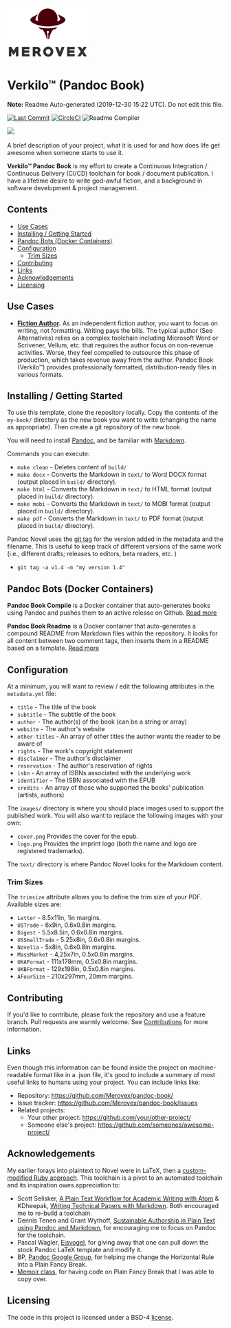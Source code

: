 ![Logo of the project](/docs/images/logo-sm.png)

# Verkilo™ (Pandoc Book)

**Note:** Readme Auto-generated  (2019-12-30 15:22 UTC). Do not edit this file.

<!-- > Simple toolchain for publishing books in PDF, epub, mobi, using Markdown & Pandoc -->

[![Last Commit](https://img.shields.io/github/last-commit/merovex/verkilo-pandoc-book.svg)](https://github.com/merovex/pandoc-book/branches)
[![CircleCI](https://circleci.com/gh/Merovex/verkilo-pandoc-book.svg?style=shield)](https://circleci.com/gh/Merovex/pandoc-book)
![Readme Compiler](https://github.com/Merovex/verkilo-pandoc-book/workflows/compile-readme.yml/badge.svg)

![](https://github.com/Merovex/verkilo-pandoc-book/workflows/build/badge.svg)

A brief description of your project, what it is used for and how does life get
awesome when someone starts to use it.

**Verkilo™ Pandoc Book** is my effort to create a Continuous Integration / Continuous Delivery (CI/CD) toolchain for book / document publication. I have a lifetime desire to write god-awful fiction, and a background in software development & project management.

## Contents

* [Use Cases](#use-cases)
* [Installing / Getting Started](#installing-getting-started)
* [Pandoc Bots (Docker Containers)](#pandoc-bots-docker-containers)
* [Configuration](#configuration)
  * [Trim Sizes](#trim-sizes)
* [Contributing](#contributing)
* [Links](#links)
* [Acknowledgements](#acknowledgements)
* [Licensing](#licensing)


## Use Cases

* **[Fiction Author](./docs/use-cases/fiction-author.md).** As an independent fiction author, you want to focus on writing, not formatting. Writing pays the bills. The typical author (See Alternatives) relies on a complex toolchain including Microsoft Word or Scrivener, Vellum, etc. that requires the author focus on non-revenue activities. Worse, they feel compelled to outsource this phase of production, which takes revenue away from the author. Pandoc Book (Verkilo™) provides professionally formatted, distribution-ready files in various formats.


## Installing / Getting Started

To use this template, clone the repository locally. Copy the contents of the `my-book/` directory as the new book you want to write (changing the name as appropriate). Then create a git repository of the new book.

You will need to install [Pandoc](https://pandoc.org/), and be familiar with [Markdown](https://daringfireball.net/projects/markdown/).

Commands you can execute:

* `make clean` - Deletes content of `build/`
* `make docx` - Converts the Markdown in `text/` to Word DOCX format (output placed in `build/` directory).
* `make html` - Converts the Markdown in `text/` to HTML format (output placed in `build/` directory).
* `make mobi` - Converts the Markdown in `text/` to MOBI format (output placed in `build/` directory).
* `make pdf` - Converts the Markdown in `text/` to PDF format (output placed in `build/` directory).

Pandoc Novel uses the [git tag](https://git-scm.com/book/en/v2/Git-Basics-Tagging) for the version added in the metadata and the filename. This is useful to keep track of different versions of the same work (i.e., different drafts; releases to editors, beta readers, etc. )

* `git tag -a v1.4 -m "my version 1.4"`

## Pandoc Bots (Docker Containers)

<!-- pandoc-book-compile -->
**Pandoc Book Compile** is a Docker container that auto-generates books using Pandoc and pushes them to an active release on Github.
[Read more](./pandoc-book-compile/README.md)
<!-- /pandoc-book-compile -->

<!-- pandoc-book-readme -->
**Pandoc Book Readme** is a Docker container that auto-generates a compound README from Markdown files within the repository. It looks for all content between two comment tags, then inserts them in a README based on a template.
[Read more](./pandoc-book-readme/README.md)
<!-- /pandoc-book-readme -->

## Configuration

At a minimum, you will want to review / edit the following attributes in the `metadata.yml` file:
* `title` - The title of the book
* `subtitle` - The subtitle of the book
* `author` - The author(s) of the book (can be a string or array)
* `website` - The author's website
* `other-titles` - An array of other titles the author wants the reader to be aware of
* `rights` - The work's copyright statement
* `disclaimer` - The author's disclaimer
* `reservation` - The author's reservation of rights
* `isbn` - An array of ISBNs associated with the underlying work
* `identifier` - The ISBN associated with the EPUB
* `credits` - An array of those who supported the books' publication (artists, authors)

The `images/` directory is where you should place images used to support the published work. You will also want to replace the following images with your own:
* `cover.png` Provides the cover for the epub.
* `logo.png` Provides the imprint logo (both the name and logo are registered trademarks).

The `text/` directory is where Pandoc Novel looks for the Markdown content.

### Trim Sizes

The `trimsize` attribute allows you to define the trim size of your PDF. Available sizes are:

* `Letter` - 8.5x11in, 1in margins.
* `USTrade` - 6x9in, 0.6x0.8in margins.
* `Digest` - 5.5x8.5in, 0.6x0.8in margins.
* `USSmallTrade` - 5.25x8in, 0.6x0.8in margins.
* `Novella` - 5x8in, 0.6x0.8in margins.
* `MassMarket` - 4,25x7in, 0.5x0.8in margins.
* `UKAFormat` - 111x178mm, 0.5x0.8in margins.
* `UKBFormat` - 129x198in, 0.5x0.8in margins.
* `AFourSize` - 210x297mm, 20mm margins.

## Contributing

If you'd like to contribute, please fork the repository and use a feature
branch. Pull requests are warmly welcome. See [Contributions](/CONTRIBUTING.md) for more information.

## Links

Even though this information can be found inside the project on machine-readable
format like in a .json file, it's good to include a summary of most useful
links to humans using your project. You can include links like:

<!-- - Project homepage: https://your.github.com/awesome-project/ -->
- Repository: https://github.com/Merovex/pandoc-book/
- Issue tracker: https://github.com/Merovex/pandoc-book/issues
- Related projects:
  - Your other project: https://github.com/your/other-project/
  - Someone else's project: https://github.com/someones/awesome-project/

## Acknowledgements

My earlier forays into plaintext to Novel were in LaTeX, then a [custom-modified Ruby approach](https://github.com/Merovex/verku). This toolchain is a pivot to an automated toolchain and its inspiration owes appreciation to:

* Scott Selisker, [A Plain Text Workflow for Academic Writing with Atom](http://u.arizona.edu/~selisker/post/workflow/) & KDheepak, [Writing Technical Papers with Markdown](https://blog.kdheepak.com/writing-papers-with-markdown.html). Both encouraged me to re-build a toolchain.
* Dennis Tenen and Grant Wythoff, [Sustainable Authorship in Plain Text using Pandoc and Markdown](https://programminghistorian.org/en/lessons/sustainable-authorship-in-plain-text-using-pandoc-and-markdown), for encouraging me to focus on Pandoc for the toolchain.
* Pascal Wagler, [Eisvogel](https://github.com/Wandmalfarbe/pandoc-latex-template), for giving away that one can pull down the stock Pandoc LaTeX template and modify it.
* BP, [Pandoc Google Group](https://groups.google.com/forum/?utm_medium=email&utm_source=footer#!msg/pandoc-discuss/JVAKdezOoVg/RCY30ypTEQAJ), for helping me change the Horizontal Rule into a Plain Fancy Break.
* [Memoir class](https://ctan.org/pkg/memoir?lang=en), for having code on Plain Fancy Break that I was able to copy over.

## Licensing

The code in this project is licensed under a BSD-4 [license](./LICENSE.md).